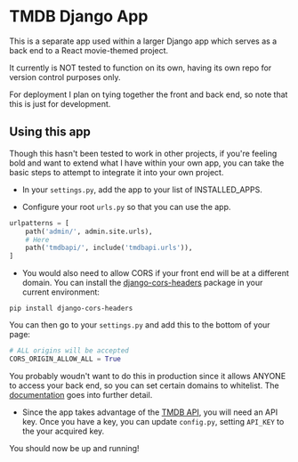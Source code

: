 # TMDB Django App

This is a separate app used within a larger Django app which serves as a back end to a React movie-themed project. 

It currently is NOT tested to function on its own, having its own repo for version control purposes only. 

For deployment I plan on tying together the front and back end, so note that this is just for development.

## Using this app

Though this hasn't been tested to work in other projects, if you're feeling bold and want to extend what I have within your own app, you can take the basic steps to attempt to integrate it into your own project.

* In your `settings.py`, add the app to your list of INSTALLED_APPS.

* Configure your root `urls.py` so that you can use the app.

```python
urlpatterns = [
    path('admin/', admin.site.urls),
    # Here
    path('tmdbapi/', include('tmdbapi.urls')),
]
```

* You would also need to allow CORS if your front end will be at a different domain. You can install the [django-cors-headers](https://github.com/ottoyiu/django-cors-headers) package in your current environment:

`pip install django-cors-headers`

You can then go to your `settings.py` and add this to the bottom of your page:

```python
# ALL origins will be accepted
CORS_ORIGIN_ALLOW_ALL = True
```

You probably woudn't want to do this in production since it allows ANYONE to access your back end, so you can set certain domains to whitelist. The [documentation](https://github.com/ottoyiu/django-cors-headers) goes into further detail.

* Since the app takes advantage of the [TMDB API](https://developers.themoviedb.org/3/getting-started/introduction), you will need an API key. Once you have a key, you can update `config.py`, setting `API_KEY` to the your acquired key.

You should now be up and running!